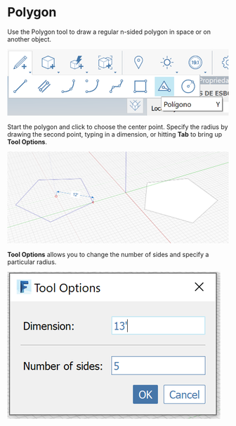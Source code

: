 # Polygon

Use the Polygon tool to draw a regular n-sided polygon in space or on another object.

![](<../.gitbook/assets/image (9) (1).png>)

Start the polygon and click to choose the center point. Specify the radius by drawing the second point, typing in a dimension, or hitting **Tab** to bring up **Tool Options**.

![](<../.gitbook/assets/image (7) (1).png>)

**Tool Options** allows you to change the number of sides and specify a particular radius.

![](<../.gitbook/assets/image (13).png>)
